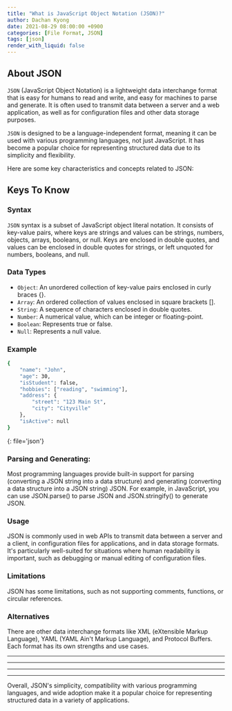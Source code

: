 ```yaml
---
title: "What is JavaScript Object Notation (JSON)?"
author: Dachan Kyong
date: 2021-08-29 08:00:00 +0900
categories: [File Format, JSON]
tags: [json]
render_with_liquid: false
---
```


## About JSON
`JSON` (JavaScript Object Notation) is a lightweight data interchange format that is easy for humans to read and write, and easy for machines to parse and generate. It is often used to transmit data between a server and a web application, as well as for configuration files and other data storage purposes.

`JSON` is designed to be a language-independent format, meaning it can be used with various programming languages, not just JavaScript. It has become a popular choice for representing structured data due to its simplicity and flexibility.

Here are some key characteristics and concepts related to JSON:


## Keys To Know

### Syntax
`JSON` syntax is a subset of JavaScript object literal notation. It consists of key-value pairs, where keys are strings and values can be strings, numbers, objects, arrays, booleans, or null. Keys are enclosed in double quotes, and values can be enclosed in double quotes for strings, or left unquoted for numbers, booleans, and null.

### Data Types
- `Object`: An unordered collection of key-value pairs enclosed in curly braces {}.
- `Array`: An ordered collection of values enclosed in square brackets [].
- `String`: A sequence of characters enclosed in double quotes.
- `Number`: A numerical value, which can be integer or floating-point.
- `Boolean`: Represents true or false.
- `Null`: Represents a null value.

### Example

```bash
{
    "name": "John",
    "age": 30,
    "isStudent": false,
    "hobbies": ["reading", "swimming"],
    "address": {
        "street": "123 Main St",
        "city": "Cityville"
    },
    "isActive": null
}
```
{: file='json'}

### Parsing and Generating:
Most programming languages provide built-in support for parsing (converting a JSON string into a data structure) and generating (converting a data structure into a JSON string) JSON. For example, in JavaScript, you can use JSON.parse() to parse JSON and JSON.stringify() to generate JSON.

### Usage
JSON is commonly used in web APIs to transmit data between a server and a client, in configuration files for applications, and in data storage formats. It's particularly well-suited for situations where human readability is important, such as debugging or manual editing of configuration files.

### Limitations
JSON has some limitations, such as not supporting comments, functions, or circular references.


### Alternatives
There are other data interchange formats like XML (eXtensible Markup Language), YAML (YAML Ain't Markup Language), and Protocol Buffers. Each format has its own strengths and use cases.

---
---
---
---

Overall, JSON's simplicity, compatibility with various programming languages, and wide adoption make it a popular choice for representing structured data in a variety of applications.